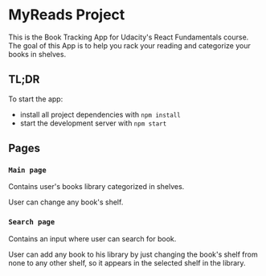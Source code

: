 # MyReads Project

This is the Book Tracking App for Udacity's React Fundamentals course. The goal of this App is to help you rack your reading and categorize your books in shelves.

## TL;DR

To start the app:

* install all project dependencies with `npm install`
* start the development server with `npm start`

## Pages

### `Main page`

Contains user's books library categorized in shelves.

User can change any book's shelf.

### `Search page`

Contains an input where user can search for book.

User can add any book to his library by just changing the book's shelf from none to any other shelf, so it appears in the selected shelf in the library.  
